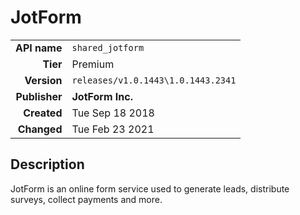 # JotForm
| | |
|-:|-|
|**API name**|`shared_jotform`|
|**Tier**|Premium|
|**Version**|`releases/v1.0.1443\1.0.1443.2341`|
|**Publisher**|**JotForm Inc.**|
|**Created**|Tue Sep 18 2018|
|**Changed**|Tue Feb 23 2021|

## Description
JotForm is an online form service used to generate leads, distribute surveys, collect payments and more.
